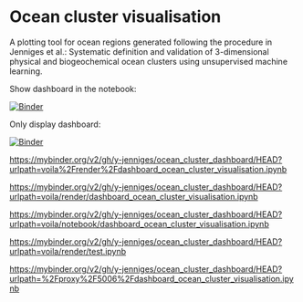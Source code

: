 # Ocean cluster visualisation

A plotting tool for ocean regions generated following the procedure in Jenniges et al.: Systematic definition and validation of 3-dimensional physical and biogeochemical ocean clusters using unsupervised machine learning. 


Show dashboard in the notebook:

[![Binder](https://mybinder.org/badge_logo.svg)](https://mybinder.org/v2/gh/y-jenniges/ocean_cluster_dashboard/HEAD?filepath=dashboard_ocean_cluster_visualisation.ipynb)

Only display dashboard:

[![Binder](https://mybinder.org/badge.svg)](https://mybinder.org/v2/gh/y-jenniges/ocean_cluster_dashboard/HEAD?urlpath=apps%2Fdashboard_ocean_cluster_visualisation.ipynb)

 https://mybinder.org/v2/gh/y-jenniges/ocean_cluster_dashboard/HEAD?urlpath=voila%2Frender%2Fdashboard_ocean_cluster_visualisation.ipynb
 
 https://mybinder.org/v2/gh/y-jenniges/ocean_cluster_dashboard/HEAD?urlpath=voila/render/dashboard_ocean_cluster_visualisation.ipynb

  https://mybinder.org/v2/gh/y-jenniges/ocean_cluster_dashboard/HEAD?urlpath=voila/notebook/dashboard_ocean_cluster_visualisation.ipynb


  https://mybinder.org/v2/gh/y-jenniges/ocean_cluster_dashboard/HEAD?urlpath=voila/render/test.ipynb

https://mybinder.org/v2/gh/y-jenniges/ocean_cluster_dashboard/HEAD?urlpath=%2Fproxy%2F5006%2Fdashboard_ocean_cluster_visualisation.ipynb
